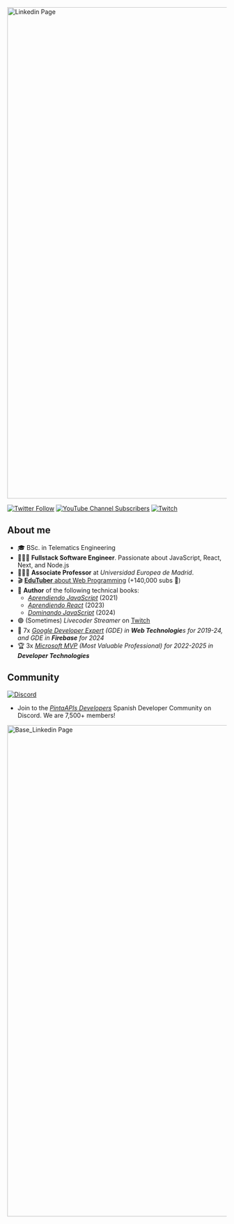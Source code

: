 <img width="1128" alt="Linkedin Page" src="https://github.com/user-attachments/assets/318f9582-2e61-44e6-aa4e-4868bd5d2178">

[![Twitter Follow](https://img.shields.io/twitter/follow/carlosazaustre?style=social)](https://twitter.com/carlosazaustre)
[![YouTube Channel Subscribers](https://img.shields.io/youtube/channel/subscribers/UCJgGc8pQO1lv04VXrBxA_Hg?style=social)](https://youtube.com/carlosazaustre?sub_confirmation=1)
[![Twitch](https://img.shields.io/twitch/status/carlosazaustre?label=Follow%20me%20on%20Twitch&style=social)](https://twitch.tv/carlosazaustre)

## About me

- 🎓 BSc. in Telematics Engineering
- 👨🏻‍💻 **Fullstack Software Engineer**. Passionate about JavaScript, React, Next, and Node.js
- 👨🏻‍🏫 **Associate Professor** at *Universidad Europea de Madrid*.
- 🎬 [**EduTuber** about Web Programming](https://youtube.com/carlosazaustre?sub_confirmation=1) (+140,000 subs 🚀)
- 📙 **Author** of the following technical books:
  - *[Aprendiendo JavaScript](https://amzn.to/3q3noTt)* (2021)
  - *[Aprendiendo React](https://amzn.to/3ZHIELW)* (2023)
  - *[Dominando JavaScript](https://amzn.to/4cYybRb)* (2024)
- 🟣 (Sometimes) *Livecoder Streamer* on [Twitch](https://twitch.tv/carlosazaustre)
- 🏅 7x *[Google Developer Expert](https://developers.google.com/community/experts/directory/profile/profile-carlos-azaustre) (GDE) in **Web Technologie**s for 2019-24, and GDE in **Firebase** for 2024*
- 🏆 3x *[Microsoft MVP](https://mvp.microsoft.com/en-us/PublicProfile/5004840?fullName=Carlos%20Azaustre) (Most Valuable Professional) for 2022-2025 in **Developer Technologies***

## Community
[![Discord](https://img.shields.io/discord/785146214122651688?color=white&label=Discord%20Community&logo=discord)](https://carlosazaustre.es/discord)
- Join to the *[PintaAPIs Developers](https://discord.gg/carlosazaustre)* Spanish Developer Community on Discord. We are 7,500+ members!

<img width="1128" alt="Base_Linkedin Page" src="https://github.com/carlosazaustre/carlosazaustre/assets/650752/378ba194-316e-4ba9-ac30-236fbb6498e4">

